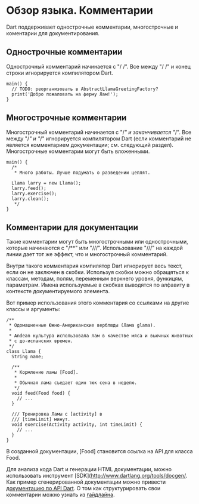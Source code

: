 # Обзор языка. Комментарии
Dart  поддерживает однострочные комментарии, многострочные и коментарии для документирования.

## Однострочные комментарии
Однострочный комментарий начинается с "/ /". Все между "/ /" и конец строки игнорируется компилятором Dart.

```
main() {
  // TODO: реорганизовать в AbstractLlamaGreetingFactory?
  print('Добро пожаловать на ферму Лам!');
}
```

## Многострочные комментарии
Многострочный комментарий начинается с "/*" и заканчивается "*/". Все между "/*" и "*/" игнорируется компилятором Dart (если комментарий не является комментарием документации; см. следующий раздел). Многострочные комментарии могут быть вложенными.

```
main() {
  /*
   * Много работы. Лучше подумать о разведении цеплят.

  Llama larry = new Llama();
  larry.feed();
  larry.exercise();
  larry.clean();
   */
}
```

## Комментарии для документации
Такие комментарии могут быть многострочными или однострочными, которые начинаются с "/**" или "///". Использование "///" на каждой линии дает тот же эффект, что и многострочный комментарий.

Внутри такого комментария компилятор Dart игнорирует весь текст, если он не заключен в скобки. Используя скобки можно обращяться к классам, методам, полям, переменным верхнего уровня, функицям, параметрам. Имена используемые в скобках выводятся по алфавиту в контексте документируемого элемента.

Вот пример использования этого комментария со ссылками на другие классы и аргументы:
```
/**
 * Одомашненные Южно-Американские верблюды (Лама glama).
 * 
 * Andean культура использовала лам в качестве мяса и вьючных животных
 * с до-испанских времен.
 */
class Llama {
  String name;

  /**
   * Кормление ламы [Food].
   * 
   * Обычная лама съедает один тюк сена в неделю.
   */
  void feed(Food food) {
    // ...
  }

  /// Тренировка Ламы с [activity] в
  /// [timeLimit] минут.
  void exercise(Activity activity, int timeLimit) {
    // ...
  }
}
```

В созданной документации, [Food] становится ссылка на API для класса Food.

Для анализа кода Dart и генерации HTML документации, можно использовать инструмент [SDK](http://www.dartlang.org/tools/docgen/. Как пример сгенерированной документации можно привести [документацию по API Dart](http://api.dartlang.org/). О том как структурировать свои комментарии можно узнать из [гайдлайна](http://www.dartlang.org/articles/doc-comment-guidelines/).